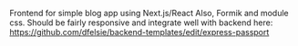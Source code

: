 Frontend for simple blog app using Next.js/React
Also, Formik and module css.
Should be fairly responsive and integrate well with backend here: https://github.com/dfelsie/backend-templates/edit/express-passport
